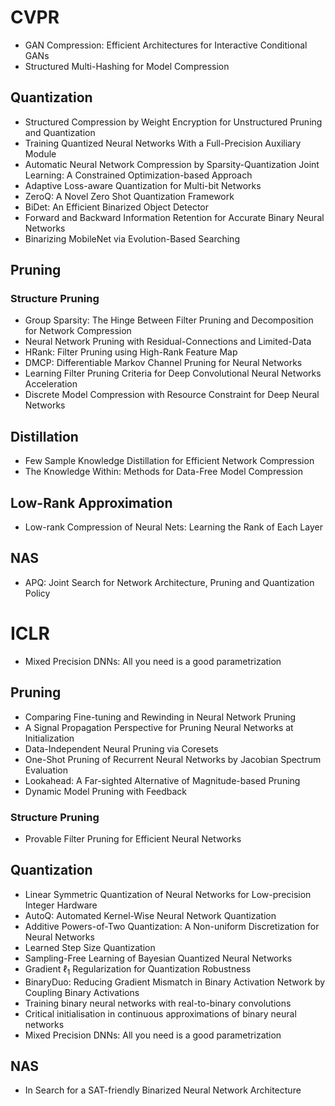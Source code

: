 # CVPR
- GAN Compression: Efficient Architectures for Interactive Conditional GANs
- Structured Multi-Hashing for Model Compression


## Quantization
- Structured Compression by Weight Encryption for Unstructured Pruning and Quantization
- Training Quantized Neural Networks With a Full-Precision Auxiliary Module
- Automatic Neural Network Compression by Sparsity-Quantization Joint Learning: A Constrained Optimization-based Approach
- Adaptive Loss-aware Quantization for Multi-bit Networks
- ZeroQ: A Novel Zero Shot Quantization Framework
- BiDet: An Efficient Binarized Object Detector
- Forward and Backward Information Retention for Accurate Binary Neural Networks
- Binarizing MobileNet via Evolution-Based Searching


## Pruning

### Structure Pruning
- Group Sparsity: The Hinge Between Filter Pruning and Decomposition for Network Compression
- Neural Network Pruning with Residual-Connections and Limited-Data
- HRank: Filter Pruning using High-Rank Feature Map
- DMCP: Differentiable Markov Channel Pruning for Neural Networks
- Learning Filter Pruning Criteria for Deep Convolutional Neural Networks Acceleration
- Discrete Model Compression with Resource Constraint for Deep Neural Networks


## Distillation
- Few Sample Knowledge Distillation for Efficient Network Compression
- The Knowledge Within: Methods for Data-Free Model Compression


## Low-Rank Approximation
- Low-rank Compression of Neural Nets: Learning the Rank of Each Layer

## NAS
- APQ: Joint Search for Network Architecture, Pruning and Quantization Policy


# ICLR
- Mixed Precision DNNs: All you need is a good parametrization


## Pruning
- Comparing Fine-tuning and Rewinding in Neural Network Pruning
- A Signal Propagation Perspective for Pruning Neural Networks at Initialization 
- Data-Independent Neural Pruning via Coresets
- One-Shot Pruning of Recurrent Neural Networks by Jacobian Spectrum Evaluation 
- Lookahead: A Far-sighted Alternative of Magnitude-based Pruning
- Dynamic Model Pruning with Feedback 

### Structure Pruning
- Provable Filter Pruning for Efficient Neural Networks 

## Quantization
- Linear Symmetric Quantization of Neural Networks for Low-precision Integer Hardware 
- AutoQ: Automated Kernel-Wise Neural Network Quantization 
- Additive Powers-of-Two Quantization: A Non-uniform Discretization for Neural Networks
- Learned Step Size Quantization
- Sampling-Free Learning of Bayesian Quantized Neural Networks
- Gradient $\ell_1$ Regularization for Quantization Robustness
- BinaryDuo: Reducing Gradient Mismatch in Binary Activation Network by Coupling Binary Activations 
- Training binary neural networks with real-to-binary convolutions 
- Critical initialisation in continuous approximations of binary neural networks 
- Mixed Precision DNNs: All you need is a good parametrization

## NAS
- In Search for a SAT-friendly Binarized Neural Network Architecture